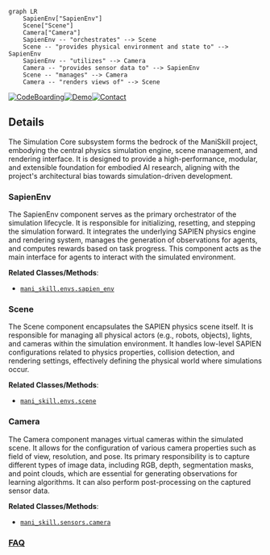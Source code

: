 ```mermaid
graph LR
    SapienEnv["SapienEnv"]
    Scene["Scene"]
    Camera["Camera"]
    SapienEnv -- "orchestrates" --> Scene
    Scene -- "provides physical environment and state to" --> SapienEnv
    SapienEnv -- "utilizes" --> Camera
    Camera -- "provides sensor data to" --> SapienEnv
    Scene -- "manages" --> Camera
    Camera -- "renders views of" --> Scene
```

[![CodeBoarding](https://img.shields.io/badge/Generated%20by-CodeBoarding-9cf?style=flat-square)](https://github.com/CodeBoarding/GeneratedOnBoardings)[![Demo](https://img.shields.io/badge/Try%20our-Demo-blue?style=flat-square)](https://www.codeboarding.org/demo)[![Contact](https://img.shields.io/badge/Contact%20us%20-%20contact@codeboarding.org-lightgrey?style=flat-square)](mailto:contact@codeboarding.org)

## Details

The Simulation Core subsystem forms the bedrock of the ManiSkill project, embodying the central physics simulation engine, scene management, and rendering interface. It is designed to provide a high-performance, modular, and extensible foundation for embodied AI research, aligning with the project's architectural bias towards simulation-driven development.

### SapienEnv
The SapienEnv component serves as the primary orchestrator of the simulation lifecycle. It is responsible for initializing, resetting, and stepping the simulation forward. It integrates the underlying SAPIEN physics engine and rendering system, manages the generation of observations for agents, and computes rewards based on task progress. This component acts as the main interface for agents to interact with the simulated environment.


**Related Classes/Methods**:

- <a href="https://github.com/haosulab/ManiSkill/blob/main/mani_skill/envs/sapien_env.py" target="_blank" rel="noopener noreferrer">`mani_skill.envs.sapien_env`</a>


### Scene
The Scene component encapsulates the SAPIEN physics scene itself. It is responsible for managing all physical actors (e.g., robots, objects), lights, and cameras within the simulation environment. It handles low-level SAPIEN configurations related to physics properties, collision detection, and rendering settings, effectively defining the physical world where simulations occur.


**Related Classes/Methods**:

- <a href="https://github.com/haosulab/ManiSkill/blob/main/mani_skill/envs/scene.py" target="_blank" rel="noopener noreferrer">`mani_skill.envs.scene`</a>


### Camera
The Camera component manages virtual cameras within the simulated scene. It allows for the configuration of various camera properties such as field of view, resolution, and pose. Its primary responsibility is to capture different types of image data, including RGB, depth, segmentation masks, and point clouds, which are essential for generating observations for learning algorithms. It can also perform post-processing on the captured sensor data.


**Related Classes/Methods**:

- <a href="https://github.com/haosulab/ManiSkill/blob/main/mani_skill/sensors/camera.py" target="_blank" rel="noopener noreferrer">`mani_skill.sensors.camera`</a>




### [FAQ](https://github.com/CodeBoarding/GeneratedOnBoardings/tree/main?tab=readme-ov-file#faq)